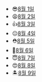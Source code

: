 - 😎[8월 1일](8.1_python.md)
- 😩[8월 2일](8.2_python.md)
- 👍[8월 3일](8.3_python.md)
- 😐[8월 4일](8.4_python.md)
- ⛑️[8월 5일](8.5_python.md)
- 👋[8월 6일](8.6_자습.md)
- 😇[8월 7일](8.7_자습.md)
- 😍[8월 8일](8.8_python.md)
- 🏝️[8월 9일](8.9_python.md)
